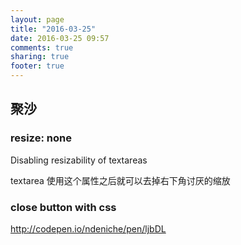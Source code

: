 ```yaml
---
layout: page
title: "2016-03-25"
date: 2016-03-25 09:57
comments: true
sharing: true
footer: true
---
```


## 聚沙

### resize: none

Disabling resizability of textareas

textarea 使用这个属性之后就可以去掉右下角讨厌的缩放

### close button with css

http://codepen.io/ndeniche/pen/ljbDL
